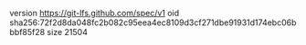 version https://git-lfs.github.com/spec/v1
oid sha256:72f2d8da048fc2b082c95eea4ec8109d3cf271dbe91931d174ebc06bbbf85f28
size 21504
